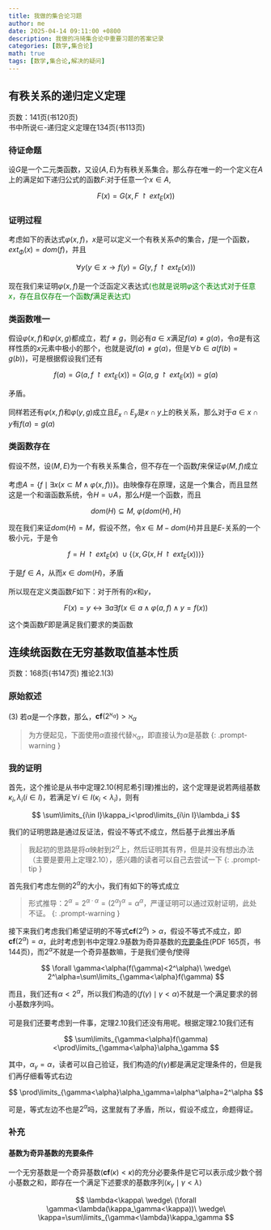 ```yaml
---
title: 我做的集合论习题
author: me
date: 2025-04-14 09:11:00 +0800
description: 我做的冯琦集合论中重要习题的答案记录
categories: [数学,集合论]
math: true
tags: [数学,集合论,解决的疑问]
---
```

## 有秩关系的递归定义定理
页数：141页(书120页)<br>
书中所说$\in$-递归定义定理在134页(书113页)
### 待证命题
设$G$是一个二元类函数，又设$(A,E)$为有秩关系集合。那么存在唯一的一个定义在$A$上的满足如下递归公式的函数$F:$对于任意一个$x\in A,$

$$
F(x)=G(x,F\upharpoonright ext_E(x))
$$

### 证明过程
考虑如下的表达式$\varphi(x,f)$，$x$是可以定义一个有秩关系$\Phi$的集合，$f$是一个函数，$ext_\Phi(x)=dom(f)$，并且

$$
\forall y(y\in x\to f(y)=G(y,f\upharpoonright ext_E(x)))
$$

现在我们来证明$\varphi(x,f)$是一个泛函定义表达式<span style="color : green">(也就是说明$\varphi$这个表达式对于任意$x$，存在且仅存在一个函数$f$满足表达式)</span>
### 类函数唯一
假设$\varphi(x,f)$和$\varphi(x,g)$都成立，若$f\neq g$，则必有$a\in x$满足$f(a)\neq g(a)$，令$a$是有这样性质的$x$元素中极小的那个，也就是说$f(a)\neq g(a)$，但是$\forall b \in a (f(b)=g(b))$，可是根据假设我们还有

$$
f(a)=G(a,f\upharpoonright ext_E(x))=G(a,g\upharpoonright ext_E(x))=g(a)
$$

矛盾。<br><br>
同样若还有$\varphi(x,f)$和$\varphi(y,g)$成立且$E_x\cap E_y$是$x\cap y$上的秩关系，那么对于$a\in x\cap y$有$f(a)=g(a)$
### 类函数存在
假设不然，设$(M,E)$为一个有秩关系集合，但不存在一个函数$f$来保证$\varphi(M,f)$成立<br><br>
考虑$A=\{f\mid \exists x(x\subset M\wedge\varphi(x,f))\}$。由映像存在原理，这是一个集合，而且显然这是一个和谐函数系统，令$H=\cup A$，那么$H$是一个函数，而且

$$
dom(H)\subseteq M,\ \varphi(dom(H),H)
$$

现在我们来证$dom(H)=M$，假设不然，令$x\in M-dom(H)$并且是$E$-关系的一个极小元，于是令

$$
f=H\upharpoonright ext_E(x)\ \cup \{\langle x,G(x,H\upharpoonright ext_E(x))\rangle\}
$$

于是$f\in A$，从而$x\in dom(H)$，矛盾<br><br>
所以现在定义类函数$F$如下：对于所有的$x$和$y$，

$$
F(x)=y\leftrightarrow\exists a\exists f(x\in a\wedge\varphi(a,f)\wedge y=f(x))
$$

这个类函数$F$即是满足我们要求的类函数
## 连续统函数在无穷基数取值基本性质
页数：168页(书147页) 推论2.1(3)
### 原始叙述
(3) 若$\alpha$是一个序数，那么，$\mathbf{cf}(2^{\aleph_\alpha})>\aleph_\alpha$<br>
>为方便起见，下面使用$\alpha$直接代替$\aleph_\alpha$，即直接认为$\alpha$是基数
{: .prompt-warning }
 
### 我的证明
首先，这个推论是从书中定理2.10(柯尼希引理)推出的，这个定理是说若两组基数$\kappa_i,\lambda_i(i\in I)$，若满足$\forall i\in I(\kappa_i<\lambda_i)$，则有

$$
\sum\limits_{i\in I}\kappa_i<\prod\limits_{i\in I}\lambda_i
$$

我们的证明思路是通过反证法，假设不等式不成立，然后基于此推出矛盾
>我起初的思路是将$\alpha$映射到$2^\alpha$上，然后证明其有界，但是并没有想出办法（主要是要用上定理2.10），感兴趣的读者可以自己去尝试一下
{: .prompt-tip }

首先我们考虑左侧的$2^\alpha$的大小，我们有如下的等式成立
> 形式推导：$2^\alpha=2^{\alpha\cdot\alpha}=(2^\alpha)^\alpha=\alpha^\alpha$，严谨证明可以通过双射证明，此处不证。
{: .prompt-warning }

接下来我们考虑我们希望证明的不等式$\mathbf{cf}(2^\alpha)>\alpha$，假设不等式不成立，即$\mathbf{cf}(2^\alpha)=\alpha$，此时考虑到书中定理2.9基数为奇异基数的[充要条件](#基数为奇异基数的充要条件)(PDF 165页，书144页)，而$2^\alpha$不就是一个奇异基数嘛，于是我们便令$f$使得

$$
\forall \gamma<\alpha(f(\gamma)<2^\alpha)\ \wedge\ 2^\alpha=\sum\limits_{\gamma<\alpha}f(\gamma)
$$

而且，我们还有$\alpha<2^\alpha$，所以我们构造的$\langle f(\gamma)\mid\gamma<\alpha\rangle$不就是一个满足要求的弱小基数序列吗。<br><br>
可是我们还要考虑到一件事，定理2.10我们还没有用呢。根据定理2.10我们还有

$$
\sum\limits_{\gamma<\alpha}f(\gamma)<\prod\limits_{\gamma<\alpha}\alpha_\gamma
$$

其中，$\alpha_\gamma=\alpha$，读者可以自己验证，我们构造的$f(\gamma)$都是满足定理条件的，但是我们再仔细看等式右边

$$
\prod\limits_{\gamma<\alpha}\alpha_\gamma=\alpha^\alpha=2^\alpha
$$

可是，等式左边不也是$2^\alpha$吗，这里就有了矛盾，所以，假设不成立，命题得证。
### 补充
#### 基数为奇异基数的充要条件
一个无穷基数是一个奇异基数($\mathbf{cf}(\kappa)<\kappa$)的充分必要条件是它可以表示成少数个弱小基数之和，即存在一个满足下述要求的基数序列$\langle\kappa_\gamma\mid\gamma<\lambda\rangle$

$$
\lambda<\kappa\ \wedge\ (\forall \gamma<\lambda(\kappa_\gamma<\kappa))\ \wedge\ \kappa=\sum\limits_{\gamma<\lambda}\kappa_\gamma
$$